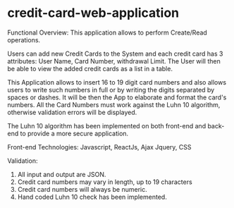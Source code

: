 # credit-card-web-application

Functional Overview:
This application allows to perform Create/Read operations. 

Users can add new Credit Cards to the System and each credit card has 3 attributes: User Name, Card Number, withdrawal Limit. The User will then be able to view the added credit cards as a list in a table.

This Application allows to insert 16 to 19 digit card numbers and also allows users to write such numbers in full or by writing the digits separated by spaces or dashes. It will be then the App to elaborate and format the card's numbers. All the Card Numbers must work against the Luhn 10 algorithm, otherwise validation errors will be displayed.

The Luhn 10 algorithm has been implemented on both front-end and back-end to provide a more secure application.

Front-end Technologies:
Javascript, ReactJs,  Ajax Jquery, CSS

Validation:

1. All input and output are JSON.
2. Credit card numbers may vary in length, up to 19 characters 
3. Credit card numbers will always be numeric.
4. Hand coded Luhn 10 check has been implemented.
